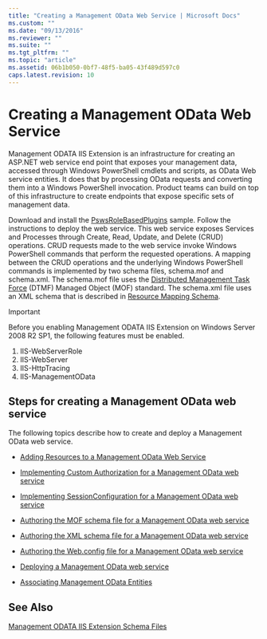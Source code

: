 ```yaml
---
title: "Creating a Management OData Web Service | Microsoft Docs"
ms.custom: ""
ms.date: "09/13/2016"
ms.reviewer: ""
ms.suite: ""
ms.tgt_pltfrm: ""
ms.topic: "article"
ms.assetid: 06b1b050-0bf7-48f5-ba05-43f489d597c0
caps.latest.revision: 10
---
```

# Creating a Management OData Web Service

Management ODATA IIS Extension is an infrastructure for creating an ASP.NET web service end point that exposes your management data, accessed through Windows PowerShell cmdlets and scripts, as OData Web service entities. It does that by processing OData requests and converting them into a Windows PowerShell invocation. Product teams can build on top of this infrastructure to create endpoints that expose specific sets of management data.

Download and install the [PswsRoleBasedPlugins](https://code.msdn.microsoft.com:443/windowsdesktop/PswsRoleBasedPlugins-9c79b75a) sample. Follow the instructions to deploy the web service. This web service exposes Services and Processes through Create, Read, Update, and Delete (CRUD) operations. CRUD requests made to the web service invoke  Windows PowerShell commands that perform the requested operations. A mapping between the CRUD operations and the underlying Windows PowerShell commands is implemented by two schema files, schema.mof and schema.xml. The schema.mof file uses the [Distributed Management  Task Force](https://www.dmtf.org/) (DTMF) Managed Object (MOF) standard. The schema.xml file uses an XML schema that is described in [Resource Mapping Schema](./resource-mapping-schema.md).

> [!IMPORTANT]
> Before you enabling Management ODATA IIS Extension on Windows Server 2008 R2 SP1, the following features must be enabled.
>
> 1.  IIS-WebServerRole
> 2.  IIS-WebServer
> 3.  IIS-HttpTracing
> 4.  IIS-ManagementOData

## Steps for creating a Management OData web service

The following topics describe how to create and deploy a Management OData web service.

- [Adding Resources to a Management OData Web Service](./adding-resources-to-a-management-odata-web-service.md)

- [Implementing Custom Authorization for a Management OData web service](./implementing-custom-authorization-for-a-management-odata-web-service.md)

- [Implementing SessionConfiguration for a Management OData web service](./implementing-sessionconfiguration-for-a-management-odata-web-service.md)

- [Authoring the MOF schema file for a Management OData web service](./authoring-the-mof-schema-file-for-a-management-odata-web-service.md)

- [Authoring the XML schema file for a Management OData web service](./authoring-the-xml-schema-file-for-a-management-odata-web-service.md)

- [Authoring the Web.config file for a Management OData web service](./authoring-the-web-config-file-for-a-management-odata-web-service.md)

- [Deploying a Management OData web service](./deploying-a-management-odata-web-service.md)

- [Associating Management OData Entities](./associating-management-odata-entities.md)

## See Also

[Management ODATA IIS Extension Schema Files](./management-odata-iis-extension-schema-files.md)